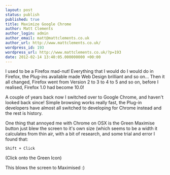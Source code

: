 ```yaml
---
layout: post
status: publish
published: true
title: Maximize Google Chrome
author: Matt Clements
author_login: admin
author_email: matt@mattclements.co.uk
author_url: http://www.mattclements.co.uk/
wordpress_id: 193
wordpress_url: http://www.mattclements.co.uk/?p=193
date: 2012-02-14 13:40:05.000000000 +00:00
---
```

I used to be a Firefox mad-nut! Everything that I would do I would do in Firefox, the Plug-ins available made Web Design brilliant and so on... Then it all changed, Firefox went from Version 2 to 3 to 4 to 5 and so on, before I realised, Firefox 1.0 had become 10.0!

A couple of years back now I switched over to Google Chrome, and haven't looked back since! Simple browsing works really fast, the Plug-in developers have almost all switched to developing for Chrome instead and the rest is history.

One thing that annoyed me with Chrome on OSX is the Green Maximise button just blew the screen to it's own size (which seems to be a width it calculates from thin air, with a bit of research, and some trial and error I found that:
<pre class="language-bash"><code>Shift + Click</code></pre>
(Click onto the Green Icon)

This blows the screen to Maximised :)
